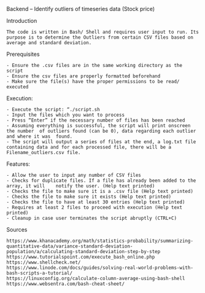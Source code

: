 Backend – Identify outliers of timeseries data (Stock price)



Introduction

	The code is written in Bash/ Shell and requires user input to run. Its purpose is to determine the Outliers from certain CSV files based on average and standard deviation.


Prerequisites

	- Ensure the .csv files are in the same working directory as the script
	- Ensure the csv files are properly formatted beforehand
	- Make sure the file(s) have the proper permissions to be read/ executed


Execution:

	- Execute the script: “./script.sh
	- Input the files which you want to process
	- Press “Enter” if the necessary number of files has been reached
	- Assuming everything is successful, the script will print onscreen the number 	of outliers found (can be 0), data regarding each outlier and where it was 	found.
	- The script will output a series of files at the end, a log.txt file containing data and for each processed file, there will be a Filename_outliers.csv file.

Features:

	- Allow the user to input any number of CSV files
	- Checks for duplicate files. If a file has already been added to the array, it will 	notify the user. (Help text printed)
	- Checks the file to make sure it is a .csv file (Help text printed)
	- Checks the file to make sure it exists (Help text printed)
	- Checks the file to have at least 30 entries (Help text printed)
	- Requires at least 2 files to proceed with execution (Help text printed)
	- Cleanup in case user terminates the script abruptly (CTRL+C)


Sources

	https://www.khanacademy.org/math/statistics-probability/summarizing-quantitative-data/variance-standard-deviation-population/a/calculating-standard-deviation-step-by-step
	https://www.tutorialspoint.com/execute_bash_online.php
	https://www.shellcheck.net/
	https://www.linode.com/docs/guides/solving-real-world-problems-with-bash-scripts-a-tutorial/
	https://linuxconfig.org/calculate-column-average-using-bash-shell
 	https://www.websentra.com/bash-cheat-sheet/


